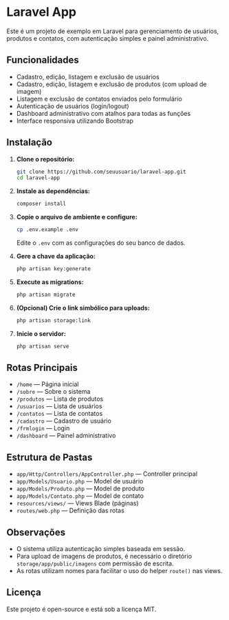 # Laravel App

Este é um projeto de exemplo em Laravel para gerenciamento de usuários, produtos e contatos, com autenticação simples e painel administrativo.

## Funcionalidades

- Cadastro, edição, listagem e exclusão de usuários
- Cadastro, edição, listagem e exclusão de produtos (com upload de imagem)
- Listagem e exclusão de contatos enviados pelo formulário
- Autenticação de usuários (login/logout)
- Dashboard administrativo com atalhos para todas as funções
- Interface responsiva utilizando Bootstrap

## Instalação

1. **Clone o repositório:**
   ```bash
   git clone https://github.com/seuusuario/laravel-app.git
   cd laravel-app
   ```

2. **Instale as dependências:**
   ```bash
   composer install
   ```

3. **Copie o arquivo de ambiente e configure:**
   ```bash
   cp .env.example .env
   ```
   Edite o `.env` com as configurações do seu banco de dados.

4. **Gere a chave da aplicação:**
   ```bash
   php artisan key:generate
   ```

5. **Execute as migrations:**
   ```bash
   php artisan migrate
   ```

6. **(Opcional) Crie o link simbólico para uploads:**
   ```bash
   php artisan storage:link
   ```

7. **Inicie o servidor:**
   ```bash
   php artisan serve
   ```

## Rotas Principais

- `/home` — Página inicial
- `/sobre` — Sobre o sistema
- `/produtos` — Lista de produtos
- `/usuarios` — Lista de usuários
- `/contatos` — Lista de contatos
- `/cadastro` — Cadastro de usuário
- `/frmlogin` — Login
- `/dashboard` — Painel administrativo

## Estrutura de Pastas

- `app/Http/Controllers/AppController.php` — Controller principal
- `app/Models/Usuario.php` — Model de usuário
- `app/Models/Produto.php` — Model de produto
- `app/Models/Contato.php` — Model de contato
- `resources/views/` — Views Blade (páginas)
- `routes/web.php` — Definição das rotas

## Observações

- O sistema utiliza autenticação simples baseada em sessão.
- Para upload de imagens de produtos, é necessário o diretório `storage/app/public/imagens` com permissão de escrita.
- As rotas utilizam nomes para facilitar o uso do helper `route()` nas views.

## Licença

Este projeto é open-source e está sob a licença MIT.
